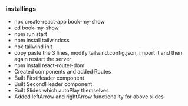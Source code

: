 ### installings

- npx create-react-app book-my-show
- cd book-my-show
- npm run start
- npm install tailwindcss
- npx tailwind init
- copy paste the 3 lines, modify tailwind.config.json, import it and then again restart the server
- npm install react-router-dom
- Created components and added Routes
- Built FirstHeader component
- Built SecondHeader component
- Built Slides which autoPlay themselves 
- Added leftArrow and rightArrow functionality for above slides
